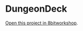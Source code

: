 DungeonDeck
=====

[Open this project in 8bitworkshop](http://8bitworkshop.com/redir.html?platform=vcs&githubURL=https%3A%2F%2Fgithub.com%2Fdragonsploder%2FDungeonDeck&file=DungeonDeck.dasm).

